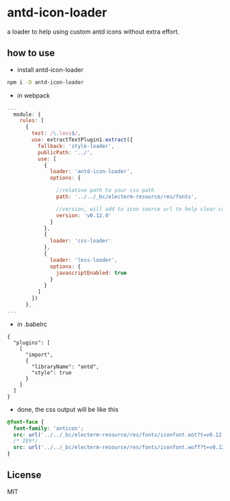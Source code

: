 # antd-icon-loader
a loader to help using custom antd icons without extra effort.

## how to use

- install antd-icon-loader
```bash
npm i -D antd-icon-loader
```

- in webpack
```js
...
  module: {
    rules: [
      {
        test: /\.less$/,
        use: extractTextPlugin1.extract({
          fallback: 'style-loader',
          publicPath: '../',
          use: [
            {
              loader: 'antd-icon-loader',
              options: {

                //relative path to your css path
                path: '../../_bc/electerm-resource/res/fonts',

                //version, will add to icon source url to help clear cache
                version: 'v0.12.0'
              }
            },
            {
              loader: 'css-loader'
            },
            {
              loader: 'less-loader',
              options: {
                javascriptEnabled: true
              }
            }
          ]
        })
      },
...
```

- in .babelrc
```
{
  "plugins": [
    [
      "import",
      {
        "libraryName": "antd",
        "style": true
      }
    ]
  ]
}
```

- done, the css output will be like this
```css
@font-face {
  font-family: 'anticon';
  src: url('../../_bc/electerm-resource/res/fonts/iconfont.eot?t=v0.12.0');
  /* IE9*/
  src: url('../../_bc/electerm-resource/res/fonts/iconfont.woff?t=v0.12.0') format('woff'), /* chrome、firefox、opera、Safari, Android, iOS 4.2+*/ url('../../_bc/electerm-resource/res/fonts/iconfont.ttf?t=v0.12.0') format('truetype'), /* iOS 4.1- */ url('../../_bc/electerm-resource/res/fonts/iconfont.svg?t=v0.12.0#iconfont') format('svg');
}
```

## License
MIT

